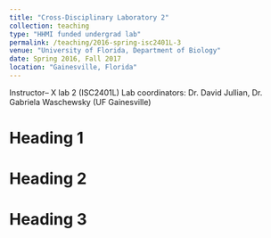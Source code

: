 ```yaml
---
title: "Cross-Disciplinary Laboratory 2"
collection: teaching
type: "HHMI funded undergrad lab"
permalink: /teaching/2016-spring-isc2401L-3
venue: "University of Florida, Department of Biology"
date: Spring 2016, Fall 2017
location: "Gainesville, Florida"
---
```


 Instructor– X lab 2 (ISC2401L)
Lab coordinators: Dr. David Jullian, Dr. Gabriela Waschewsky (UF Gainesville) 


Heading 1
======

Heading 2
======

Heading 3
======
	           		           
		
